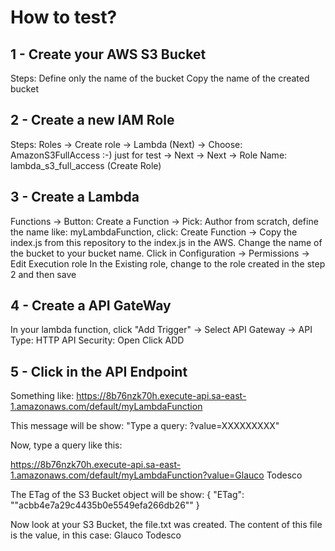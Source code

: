 # How to test?

## 1 - Create your AWS S3 Bucket
Steps:
   Define only the name of the bucket
   Copy the name of the created bucket

## 2 - Create a new IAM Role
Steps:
  Roles ->
  Create role ->
  Lambda (Next) -> 
  Choose: AmazonS3FullAccess :-) just for test ->
  Next -> 
  Next -> 
  Role Name: lambda_s3_full_access  (Create Role)
 
 ## 3 - Create a Lambda 
   Functions ->
   Button: Create a Function ->
   Pick: Author from scratch, define the name like: myLambdaFunction, click: Create Function ->
   Copy the index.js from this repository to the index.js in the AWS.
   Change the name of the bucket to your bucket name.
   Click in Configuration -> Permissions -> Edit Execution role
   In the Existing role, change to the role created in the step 2 and then save
   
 ## 4 - Create a API GateWay
   In your lambda function, click "Add Trigger" ->
   Select API Gateway ->
      API Type: HTTP API
      Security: Open
      Click ADD
   
 ## 5 - Click in the API Endpoint
 Something like: 
        https://8b76nzk70h.execute-api.sa-east-1.amazonaws.com/default/myLambdaFunction
    
  This message will be show: 
        "Type a query: ?value=XXXXXXXXX"
    
  Now, type a query like this:
    
  https://8b76nzk70h.execute-api.sa-east-1.amazonaws.com/default/myLambdaFunction?value=Glauco Todesco
    
  The ETag of the S3 Bucket object will be show:
      {
        "ETag": "\"acbb4e7a29c4435b0e5549efa266db26\""
      }
      
  Now look at your S3 Bucket, the file.txt was created. The content of this file is the value, in this case: Glauco Todesco
    
    
    
    
          
          
          
          
          
 
   
